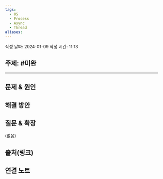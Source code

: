 ```yaml
---
tags:
  - OS
  - Process
  - Async
  - Thread
aliases:
---
```

작성 날짜: 2024-01-09
작성 시간: 11:13

## 주제: #미완

----

## 문제 & 원인


## 해결 방안


## 질문 & 확장

(없음)

## 출처(링크)


## 연결 노트
